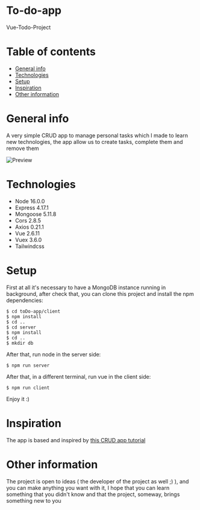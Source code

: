 # To-do-app
Vue-Todo-Project

# Table of contents

- [General info](#general-info)
- [Technologies](#technologies)
- [Setup](#setup)
- [Inspiration](#inspiration)
- [Other information](#other-information)

# General info

A very simple CRUD app to manage personal tasks which I made to learn new technologies, the app allow us to create tasks, complete them and remove them

![Preview](https://user-images.githubusercontent.com/52181281/103423798-70cbba80-4b87-11eb-8df6-23dd1c207775.png)

# Technologies

- Node 16.0.0
- Express 4.17.1
- Mongoose 5.11.8
- Cors 2.8.5
- Axios 0.21.1
- Vue 2.6.11
- Vuex 3.6.0
- Tailwindcss

# Setup

First at all it's necessary to have a MongoDB instance running in background, after check that, you can clone this project and install the npm dependencies:

```
$ cd toDo-app/client
$ npm install
$ cd ..
$ cd server
$ npm install
$ cd ..
$ mkdir db
```

After that, run node in the server side:

```
$ npm run server
```

After that, in a different terminal, run vue in the client side:

```
$ npm run client
```

Enjoy it :)

# Inspiration

The app is based and inspired by [this CRUD app tutorial](https://albinjose.medium.com/create-a-crud-app-using-vue-js-and-node-js-mevn-stack-5410680450e4)

# Other information

The project is open to ideas ( the developer of the project as well ;) ), and you can make anything you want with it, I hope that you can learn something that you didn't know and that the project, someway, brings something new to you
